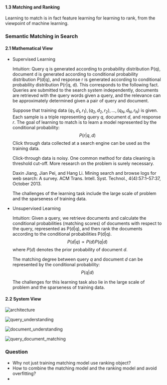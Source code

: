 #### 1.3 Matching and Ranking

Learning to match is in fact feature learning for learning to rank, from the viewpoint of machine learning.

### Semantic Matching in Search

#### 2.1 Mathematical View

+ Supervised Learning

  Intuition: Query q is generated according to probability distribution P(q), document d is generated according to conditional probability distribution P(d|q), and response r is generated according to conditional probability distribution P(r|q, d).
  This corresponds to the following fact. Queries are submitted to the search system independently, documents are retrieved with the query words given a query, and the relevance can be approximately determined given a pair of query and document.



  Suppose that training data $(q_1,d_1,r_1), (q_2,d_2,r_2), \dots, (q_N,d_N,r_N)$ is given. Each sample is a triple representing query $q$, document $d$, and response $r$. The goal of learning to match is to learn a model represented by the conditional probability:
  $$
  P(r|q,d)
  $$
  Click through data collected at a search engine can be used as the training data.



  Click-through data is noisy. One common method for data cleaning is threshold
  cut-off. More research on the problem is surely necessary.

  Daxin Jiang, Jian Pei, and Hang Li. Mining search and browse logs for web search: A survey. ACM Trans. Intell. Syst. Technol., 4(4):57:1–57:37, October 2013.



  The challenges of the learning task include the large scale of problem and the sparseness of training data.

+ Unsupervised Learning

  Intuition: Given a query, we retrieve documents and calculate the conditional probabilities (matching scores) of documents with respect to the query, represented as P(d|q), and then rank the documents according to the conditional probabilities P(d|q).
  $$
  P(d|q) \propto P(d) P(q|d)
  $$
  where $P(d)$ denotes the prior probability of document $d$. 



  The matching degree between query $q$ and document $d$ can be represented by the conditional probability:
  $$
  P(q|d)
  $$




  The challenges for this learning task also lie in the large scale of problem and the sparseness of training data.

#### 2.2 System View

![architecture](https://github.com/bifeng/daily_book_notes/raw/master/resource/architecture_web_search_engine.png)

![query_understanding](https://github.com/bifeng/daily_book_notes/raw/master/resource/query_understanding.png)

![document_understanding](https://github.com/bifeng/daily_book_notes/raw/master/resource/document_understanding.png)

![query_document_matching](https://github.com/bifeng/daily_book_notes/raw/master/resource/query_document_matching.png)



### Question

+ Why not just training matching model use ranking object?
+ How to combine the matching model and the ranking model and avoid overfitting?
+ 